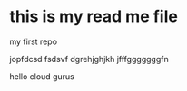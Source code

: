 # this is my read me file
my first repo


jopfdcsd
fsdsvf
dgrehjghjkh
jfffgggggggfn


hello cloud gurus
